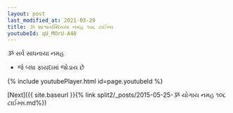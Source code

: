 ```yaml
---
layout: post
last_modified_at: 2021-03-29
title: ૐ શાશ્વતસ્થિરાયા નમહ ૧૦૮ ટાઈમ્સ
youtubeId: qU_MOrU-A48
---
```

 
 
 ૐ સર્વ સાધનાયા નમહ  
 
 -  જે બધા ફાયદામાં જોડાય છે 
 
  
 
  
 
 
 
 
 
 


{% include youtubePlayer.html id=page.youtubeId %}
 
[Next]({{ site.baseurl }}{% link  split2/_posts/2015-05-25-ૐ યોગાય નમહ ૧૦૮ ટાઈમ્સ.md%})
 

